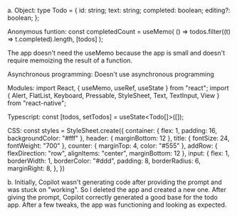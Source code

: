 a.
Object:
type Todo = {
id: string;
text: string;
completed: boolean;
editing?: boolean;
};

Anonymous funtion:
const completedCount = useMemo(
() => todos.filter((t) => t.completed).length,
[todos]
);

The app doesn't need the useMemo because the app is small and doesn't require memoizing the result of a function.

Asynchronous programming:
Doesn't use asynchronous programming

Modules:
import React, { useMemo, useRef, useState } from "react";
import { Alert, FlatList, Keyboard, Pressable, StyleSheet, Text, TextInput, View } from "react-native";

Typescript:
const [todos, setTodos] = useState<Todo[]>([]);

CSS:
const styles = StyleSheet.create({
container: { flex: 1, padding: 16, backgroundColor: "#fff" },
header: { marginBottom: 12 },
title: { fontSize: 24, fontWeight: "700" },
counter: { marginTop: 4, color: "#555" },
addRow: { flexDirection: "row", alignItems: "center", marginBottom: 12 },
input: {
flex: 1,
borderWidth: 1,
borderColor: "#ddd",
padding: 8,
borderRadius: 6,
marginRight: 8,
},
})

b. Initially, Copilot wasn't generating code after providing the prompt and was stuck on "working". So I deleted the app and created a new one. After giving the prompt, Copilot correctly generated a good base for the todo app. After a few tweaks, the app was functioning and looking as expected.
